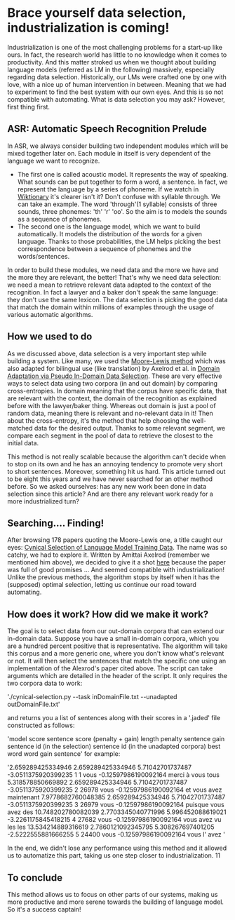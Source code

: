 # Brace yourself data selection, industrialization is coming!

Industrialization is one of the most challenging problems for a start-up like ours. In fact, the research world has little to no knowledge when it comes to productivity. And this matter stroked us when we thought about building language models (referred as LM in the following) massively, especially regarding data selection.
Historically, our LMs were crafted one by one with love, with a nice up of human intervention in between. Meaning that we had to experiment to find the best system with our own eyes. And this is so not compatible with automating.
What is data selection you may ask? However, first thing first.

## ASR: Automatic Speech Recognition Prelude

In ASR, we always consider building two independent modules which will be mixed together later on. Each module in itself is very dependent of the language we want to recognize.

- The first one is called acoustic model. It represents the way of speaking. What sounds can be put together to form a word, a sentence. In fact, we represent the language by a series of phoneme. If we watch in [Wiktionary](https://en.wiktionary.org/wiki/phoneme) it's clearer isn't it? Don't confuse with syllable through. We can take an example. The word 'through'(1 syllable) consists of three sounds, three phonemes: 'th' 'r' 'oo'. So the aim is to models the sounds as a sequence of phonemes.
- The second one is the language model, which we want to build automatically. It models the distribution of the words for a given language. Thanks to those probabilities, the LM helps picking the best correspondence between a sequence of phonemes and the words/sentences.

In order to build these modules, we need data and the more we have and the more they are relevant, the better! That's why we need data selection: we need a mean to retrieve relevant data adapted to the context of the recognition. In fact a lawyer and a baker don't speak the same language: they don't use the same lexicon. The data selection is picking the good data that match the domain within millions of examples through the usage of various automatic algorithms.

## How we used to do

As we discussed above, data selection is a very important step while building a system. Like many, we used the [Moore-Lewis method](http://www.aclweb.org/anthology/P10-2041) which was also adapted for bilingual use (like translation) by Axelrod et al. in [Domain Adaptation via Pseudo In-Domain Data Selection](https://aclanthology.info/pdf/D/D11/D11-1033.pdf). These are very effective ways to select data using two corpora (in and out domain) by comparing cross-entropies. In domain meaning that the corpus have specific data, that are relevant with the context, the domain of the recognition as explained before with the lawyer/baker thing. Whereas out domain is just a pool of random data, meaning there is relevant and no-relevant data in it! Then about the cross-entropy, it's the method that help choosing the well-matched data for the desired output. Thanks to some relevant segment, we compare each segment in the pool of data to retrieve the closest to the initial data.

This method is not really scalable because the algorithm can't decide when to stop on its own and he has an annoying tendency to promote very short to short sentences. Moreover, something hit us hard. This article turned out to be eight this years and we have never searched for an other method before. So we asked ourselves: has any new work been done in data selection since this article? And are there any relevant work ready for a more industrialized turn?

## Searching.... Finding!

After browsing 178 papers quoting the Moore-Lewis one, a title caught our eyes: [Cynical Selection of Language Model Training Data](https://arxiv.org/pdf/1709.02279.pdf). The name was so catchy, we had to explore it. Written by Amittai Axelrod (remember we mentioned him above), we decided to give it a shot [here](https://github.com/allo-media/cynical-selection) because the paper was full of good promises ... And seemed compatible with industrialization! Unlike the previous methods, the algorithm stops by itself when it has the (supposed) optimal selection, letting us continue our road toward automating.

## How does it work? How did we make it work?

The goal is to select data from our out-domain corpora that can extend our in-domain data. Suppose you have a small in-domain corpora, which you are a hundred percent positive that is representative. The algorithm will take this corpus and a more generic one, where you don't know what's relevant or not. It will then select the sentences that match the specific one using an implementation of the Alexrod's paper cited above. The script can take arguments which are detailed in the header of the script. It only requires the two corpora data to work:

'./cynical-selection.py --task inDomainFile.txt --unadapted outDomainFile.txt'

and returns you a list of sentences along with their scores in a '.jaded' file constructed as follows:

'model score sentence score (penalty + gain) length penalty sentence gain sentence id (in the selection) sentence id (in the unadapted corpora) best word word gain sentence'
for example: 

'2.659289425334946       2.659289425334946       5.71042701737487        -3.0511375920399235     1       1       vous    -0.12597986190092164    merci à vous tous
5.318578850669892       2.659289425334946       5.71042701737487        -3.0511375920399235     2       26978   vous    -0.12597986190092164    et vous avez maintenant
7.9778682760048385      2.659289425334946       5.71042701737487        -3.0511375920399235     3       26979   vous    -0.12597986190092164    puisque vous avez des
10.748202780082039      2.7703345040771996      5.996452088619021       -3.2261175845418215     4       27682   vous    -0.12597986190092164    vous avez vu les les
13.534214889316619      2.7860121092345795      5.308267697401205       -2.5222555881666255     5       24400   vous    -0.12597986190092164    vous l' avez ' 

In the end, we didn't lose any performance using this method and it allowed us to automatize this part, taking us one step closer to industrialization.
11
## To conclude

This method allows us to focus on other parts of our systems, making us more productive and more serene towards the building of language model. So it's a success captain!
